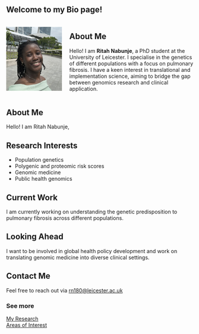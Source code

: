 ## Welcome to my Bio page! 
  
<div style="display: flex; align-items: center;">
  <img src="./profile.jpg" alt="Profile Picture" width="150" style="margin-right: 20px;" />
  
  <div>
    <h2>About Me</h2>
    <p>Hello! I am <strong>Ritah Nabunje</strong>, a PhD student at the University of Leicester. I specialise in the genetics of different populations with a focus on pulmonary fibrosis. I have a keen interest in translational and implementation science, aiming to bridge the gap between genomics research and clinical application.</p>
  </div>
</div>

## About Me
Hello! I am Ritah Nabunje, 

## Research Interests
- Population genetics
- Polygenic and proteomic risk scores
- Genomic medicine
- Public health genomics

## Current Work
I am currently working on understanding the genetic predisposition to pulmonary fibrosis across different populations. 

## Looking Ahead
I want to be involved in global health policy development and work on translating genomic medicine into diverse clinical settings.

## Contact Me
Feel free to reach out via [rn180@leicester.ac.uk](mailto:rn180@leicester.ac.uk) 

### See more  
[My Research](./research.md)  
[Areas of Interest](./interests.md)
